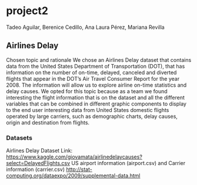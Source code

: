 # project2

Tadeo Aguilar, Berenice Cedillo, Ana Laura Pérez, Mariana Revilla

## Airlines Delay

Chosen topic and rationale
We chose an Airlines Delay dataset that contains data from the United States Department of Transportation (DOT), that has information on the number of on-time, delayed, canceled and diverted flights that appear in the DOT’s Air Travel Consumer  Report for the year 2008. The information will allow us to explore airline on-time statistics and delay causes. 
We opted for this topic because as a team we found interesting the flight information that is on the dataset and all the different variables that can be combined in different graphic components to display to the end user interesting data from United States domestic flights operated by large carriers, such as demographic charts, delay causes, origin and destination from flights.


### Datasets

Airlines Delay Dataset Link:
https://www.kaggle.com/giovamata/airlinedelaycauses?select=DelayedFlights.csv
US airport information (airport.csv) and Carrier information (carrier.csv)
http://stat-computing.org/dataexpo/2009/supplemental-data.html


